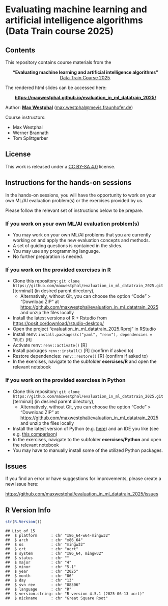 
# Evaluating machine learning and artificial intelligence algorithms (Data Train course 2025)

<!-- badges: start -->

<!-- badges: end -->

## Contents

This repository contains course materials from the

<center>

**“Evaluating machine learning and artificial intelligence algorithms”**
</br> [Data Train Course
2025](https://www.bremen-research.de/data-train/courses/course-details?event_id=116).

</center>

The rendered html slides can be accessed here:

<center>

**<https://maxwestphal.github.io/evaluation_in_ml_datatrain_2025/>**

</center>

Author: [**Max Westphal**](https://www.linkedin.com/in/maxwestphal/)
(<max.westphal@mevis.fraunhofer.de>)

Course instructors:

- Max Westphal
- Werner Brannath
- Tom Splittgerber

## License

This work is released under a [CC BY-SA
4.0](https://creativecommons.org/licenses/by-sa/4.0/) license.

## Instructions for the hands-on sessions

In the hands-on sessions, you will have the opportunity to work on your
own ML/AI evaluation problem(s) or the exercises provided by us.

Please follow the relevant set of instructions below to be prepare.

### If you work on your own ML/AI evaluation problem(s)

- You may work on your own ML/AI problems that you are currently working
  on and apply the new evaluation concepts and methods.
- A set of guiding questions is contained in the slides.
- You may use any programming language.
- No further preparation is needed.

### If you work on the provided exercises in R

- Clone this repository:
  `git clone https://github.com/maxwestphal/evaluation_in_ml_datatrain_2025.git`
  \[terminal\] (in desired parent directory),
  - Alternatively, without Git, you can choose the option “Code” \>
    “Download ZIP” at
    <https://github.com/maxwestphal/evaluation_in_ml_datatrain_2025> and
    unzip the files locally
- Install the latest versions of R + Rstudio from
  <https://posit.co/download/rstudio-desktop/>
- Open the project “evaluation_in_ml_datatrain_2025.Rproj” in RStudio
- Install renv:
  `install.packages(c("yaml", "renv"), dependencies = TRUE)` \[R\]
- Activate renv: `renv::activate()` \[R\]
- Install packages `renv::install()` \[R\] (confirm if asked to)
- Restore dependencies: `renv::restore()` \[R\] (confirm if asked to)
- In the exercises, navigate to the subfolder **exercises/R** and open
  the relevant notebook

### If you work on the provided exercises in Python

- Clone this repository:
  `git clone https://github.com/maxwestphal/evaluation_in_ml_datatrain_2025.git`
  \[terminal\] (in desired parent directory),
  - Alternatively, without Git, you can choose the option “Code” \>
    “Download ZIP” at
    <https://github.com/maxwestphal/evaluation_in_ml_datatrain_2025> and
    unzip the files locally
- Install the latest version of Python
  (e.g. [here](https://www.python.org/)) and an IDE you like (see
  e.g. [this comparison](https://pieces.app/blog/best-ide-for-python))
- In the exercises, navigate to the subfolder **exercises/Python** and
  open the relevant notebook
- You may have to manually install some of the utilized Python packages.

## Issues

If you find an error or have suggestions for improvements, please create
a new issue here:

<https://github.com/maxwestphal/evaluation_in_ml_datatrain_2025/issues>

## R Version Info

``` r
str(R.Version())
```

    ## List of 15
    ##  $ platform      : chr "x86_64-w64-mingw32"
    ##  $ arch          : chr "x86_64"
    ##  $ os            : chr "mingw32"
    ##  $ crt           : chr "ucrt"
    ##  $ system        : chr "x86_64, mingw32"
    ##  $ status        : chr ""
    ##  $ major         : chr "4"
    ##  $ minor         : chr "5.1"
    ##  $ year          : chr "2025"
    ##  $ month         : chr "06"
    ##  $ day           : chr "13"
    ##  $ svn rev       : chr "88306"
    ##  $ language      : chr "R"
    ##  $ version.string: chr "R version 4.5.1 (2025-06-13 ucrt)"
    ##  $ nickname      : chr "Great Square Root"
